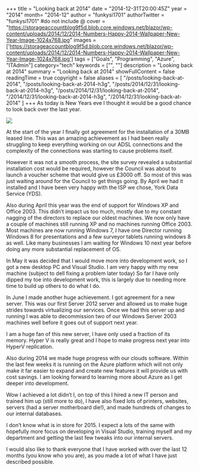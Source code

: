 +++
title = "Looking back at 2014"
date = "2014-12-31T20:00:45Z"
year = "2014"
month= "2014-12"
author = "funkysi1701"
authorTwitter = "funkysi1701" #do not include @
cover = "https://storageaccountblog9f5d.blob.core.windows.net/blazor/wp-content/uploads/2014/12/2014-Numbers-Happy-2014-Wallpaper-New-Year-Image-1024x768.jpg"
images = ['https://storageaccountblog9f5d.blob.core.windows.net/blazor/wp-content/uploads/2014/12/2014-Numbers-Happy-2014-Wallpaper-New-Year-Image-1024x768.jpg']
tags = ["Goals", "Programming", "Azure", "ITAdmin"]
category="tech"
keywords = ["", ""]
description =  "Looking back at 2014"
summary = "Looking back at 2014"
showFullContent = false
readingTime = true
copyright = false
aliases = [
    "/posts/looking-back-at-2014",
    "/posts/looking-back-at-2014-h3g",
    "/posts/2014/12/31/looking-back-at-2014-h3g",
    "/posts/2014/12/31/looking-back-at-2014",
    "/2014/12/31/looking-back-at-2014-h3g",
    "/2014/12/31/looking-back-at-2014"
]
+++
As today is New Years eve I thought it would be a good chance to look back over the last year.

![](https://storageaccountblog9f5d.blob.core.windows.net/blazor/wp-content/uploads/2014/12/tangle.jpg?resize=300%2C256&ssl=1)

At the start of the year I finally got agreement for the installation of a 30MB leased line. This was an amazing achievement as I had been really struggling to keep everything working on our ADSL connections and the complexity of the connections was starting to cause problems itself.

However it was not a smooth process, the site survey revealed a substantial installation cost would be required, however the Council was about to launch a voucher scheme that would give us £3000 off. So most of this was just waiting around for the Council to get things going. By April we had it installed and I have been very happy with the ISP we chose, York Data Service (YDS).

Also during April this year was the end of support for Windows XP and Office 2003. This didn’t impact us too much, mostly due to my constant nagging of the directors to replace our oldest machines. We now only have a couple of machines still running XP and no machines running Office 2003. Most machines are now running Windows 7, I have one Director running Windows 8 for presentations and a few surveyor tablets running windows 8 as well. Like many businesses I am waiting for Windows 10 next year before doing any more substantial replacement of OS.

In May it was decided that I would move more into development work, so I got a new desktop PC and Visual Studio. I am very happy with my new machine (subject to dell fixing a problem later today) So far I have only dipped my toe into development work, this is largely due to needing more time to build up others to do what I do.

In June I made another huge achievement. I got agreement for a new server. This was our first Server 2012 server and allowed us to make huge strides towards virtualizing our services. Once we had this server up and running I was able to decommission two of our Windows Server 2003 machines well before it goes out of support next year.

I am a huge fan of this new server, I have only used a fraction of its memory. Hyper V is really great and I hope to make progress next year into HyperV replication.

Also during 2014 we made huge progress with our clouds software. Within the last few weeks it is running on the Azure platform which will not only make it far easier to expand and create new features it will provide us with cost savings. I am looking forward to learning more about Azure as I get deeper into development.

Wow I achieved a lot didn’t I, on top of this I hired a new IT person and trained him up (still more to do), I have also fixed lots of printers, websites, servers (had a server motherboard die!), and made hundreds of changes to our internal databases.

I don’t know what is in store for 2015. I expect a lots of the same with hopefully more focus on developing in Visual Studio, training myself and my department and getting the last few tweaks into our internal servers.

I would also like to thank everyone that I have worked with over the last 12 months (you know who you are), as you made a lot of what I have just described possible.
